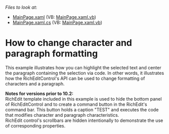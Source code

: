 <!-- default file list -->
*Files to look at*:

* [MainPage.xaml](./CS/DXRichEdit_SL_Formatting/MainPage.xaml) (VB: [MainPage.xaml.vb](./VB/DXRichEdit_SL_Formatting/MainPage.xaml.vb))
* [MainPage.xaml.cs](./CS/DXRichEdit_SL_Formatting/MainPage.xaml.cs) (VB: [MainPage.xaml.vb](./VB/DXRichEdit_SL_Formatting/MainPage.xaml.vb))
<!-- default file list end -->
# How to change character and paragraph formatting


<p>This example illustrates how you can highlight the selected text and center the paragraph containing the selection via code. In other words, it illustrates how the RichEditControl's API can be used to change formatting of characters and a paragraph.</p><p><strong>Notes for versions prior </strong><strong>to </strong><strong>10.2:</strong><br />
RichEdit template included in this example is used to hide the bottom panel of RichEditControl and to create a command button in the RichEdit's command bar. This button holds a caption "TEST" and executes the code that modifies character and paragraph characteristics.<br />
RichEdit control's scrollbars are hidden intentionally to demonstrate the use of corresponding properties.</p>

<br/>


